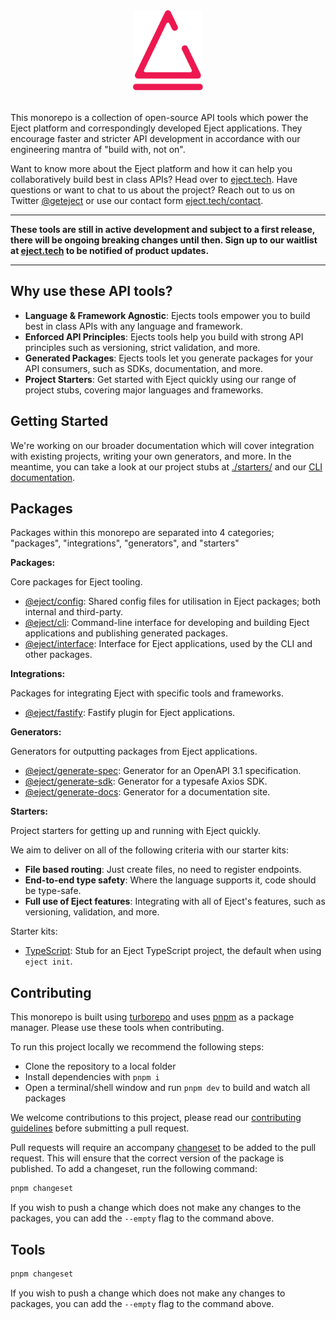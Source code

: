 <p align="center" style="margin: 2rem 0;">
    <img src="./eject-logo.svg" height="128" alt="Eject logo which is a morphed eject button symbol in crayola red">
</p>

This monorepo is a collection of open-source API tools which power the Eject platform and correspondingly developed Eject applications. They encourage faster and stricter API development in accordance with our engineering mantra of "build with, not on".

Want to know more about the Eject platform and how it can help you collaboratively build best in class APIs? Head over to [eject.tech](https://eject.tech). Have questions or want to chat to us about the project? Reach out to us on Twitter [@geteject](https://twitter.com/geteject) or use our contact form [eject.tech/contact](https://eject.tech/contact).

---

**These tools are still in active development and subject to a first release, there will be ongoing breaking changes until then. Sign up to our waitlist at [eject.tech](https://eject.tech) to be notified of product updates.**

---

## Why use these API tools?

- **Language & Framework Agnostic**: Ejects tools empower you to build best in class APIs with any language and framework.
- **Enforced API Principles**: Ejects tools help you build with strong API principles such as versioning, strict validation, and more.
- **Generated Packages**: Ejects tools let you generate packages for your API consumers, such as SDKs, documentation, and more.
- **Project Starters**: Get started with Eject quickly using our range of project stubs, covering major languages and frameworks.

## Getting Started

We're working on our broader documentation which will cover integration with existing projects, writing your own generators, and more. In the meantime, you can take a look at our project stubs at [./starters/](./starters/) and our [CLI documentation](./packages/cli/README.md).

## Packages

Packages within this monorepo are separated into 4 categories; "packages", "integrations", "generators", and "starters"

**Packages:**

Core packages for Eject tooling.

- [@eject/config](./packages/config/): Shared config files for utilisation in Eject packages; both internal and third-party.
- [@eject/cli](./packages/cli/): Command-line interface for developing and building Eject applications and publishing generated packages.
- [@eject/interface](./packages/interface/): Interface for Eject applications, used by the CLI and other packages.

**Integrations:**

Packages for integrating Eject with specific tools and frameworks.

- [@eject/fastify](./integrations/fastify/): Fastify plugin for Eject applications.

**Generators:**

Generators for outputting packages from Eject applications.

- [@eject/generate-spec](./generators/openapi/): Generator for an OpenAPI 3.1 specification.
- [@eject/generate-sdk](./generators/axios-sdk/): Generator for a typesafe Axios SDK.
- [@eject/generate-docs](./generators/docs/): Generator for a documentation site.

**Starters:**

Project starters for getting up and running with Eject quickly.

We aim to deliver on all of the following criteria with our starter kits:

- **File based routing**: Just create files, no need to register endpoints.
- **End-to-end type safety**: Where the language supports it, code should be type-safe.
- **Full use of Eject features**: Integrating with all of Eject's features, such as versioning, validation, and more.

Starter kits:

- [TypeScript](./templates/typescript/): Stub for an Eject TypeScript project, the default when using `eject init`.

## Contributing

This monorepo is built using [turborepo](https://turborepo.org/) and uses [pnpm](https://pnpm.io) as a package manager. Please use these tools when contributing.

To run this project locally we recommend the following steps:

- Clone the repository to a local folder
- Install dependencies with `pnpm i`
- Open a terminal/shell window and run `pnpm dev` to build and watch all packages

We welcome contributions to this project, please read our [contributing guidelines](./CONTRIBUTING.md) before submitting a pull request.

Pull requests will require an accompany [changeset](https://github.com/atlassian/changesets) to be added to the pull request. This will ensure that the correct version of the package is published. To add a changeset, run the following command:

```bash
pnpm changeset
```

If you wish to push a change which does not make any changes to the packages, you can add the `--empty` flag to the command above.

## Tools

```bash
pnpm changeset
```

If you wish to push a change which does not make any changes to packages, you can add the `--empty` flag to the command above.
